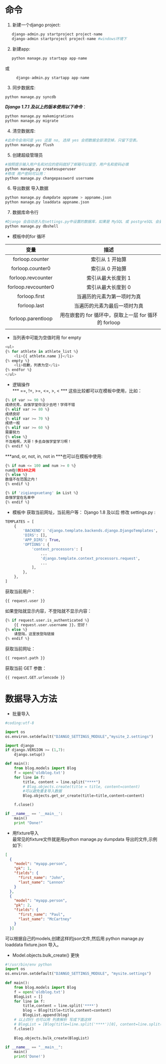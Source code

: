 # 命令
1. 新建一个django project:  
 ```python
    django-admin.py startproject project-name 
    django-admin startproject project-name #windows环境下
```
2. 新建app:       
 ```python
    python manage.py startapp app-name
```
或 
```python
     django-admin.py startapp app-name
```     
3. 同步数据库:   
> 
```
python manage.py syncdb
```   
***Django 1.7.1 及以上的版本使用以下命令***：  
```python
python manage.py makemigrations
python manage.py migrate
```
4. 清空数据库:   
```python
#此命令会询问是 yes 还是 no, 选择 yes 会把数据全部清空掉，只留下空表。
python manage.py flush
```
5. 创建超级管理员
 ```python
#按照提示输入用户名和对应的密码就好了邮箱可以留空，用户名和密码必填
python manage.py createsuperuser
#修改 用户密码可以用：
python manage.py changepassword username
```
6. 导出数据 导入数据
```python
python manage.py dumpdate appname > appname.json
python manage.py loaddata appname.json
```
7. 数据库命令行
```python
#Django 会自动进入在settings.py中设置的数据库，如果是 MySQL 或 postgreSQL 会要求输入数据库用户密码。在这个终端可以执行数据库的SQL语句。
python manage.py dbshell
```


- 模板中的for 循环        

变量                     |   描述
:---:                   |   :---:
forloop.counter         |   索引从 1 开始算
forloop.counter0        |   索引从 0 开始算
forloop.revcounter	    |   索引从最大长度到 1
forloop.revcounter0     |   索引从最大长度到 0
forloop.first           |   当遍历的元素为第一项时为真
forloop.last            |   当遍历的元素为最后一项时为真
forloop.parentloop      |   用在嵌套的 for 循环中，获取上一层 for 循环的 forloop
                        |
- 当列表中可能为空值时用 for  empty
```python
<ul>
{% for athlete in athlete_list %}
    <li>{{ athlete.name }}</li>
{% empty %}
    <li>抱歉，列表为空</li>
{% endfor %}
</ul>
```
                        
- 逻辑操作      
*** ==, !=, >=, <=, >, < *** 这些比较都可以在模板中使用，比如：  
```python
{% if var >= 90 %}
成绩优秀，自强学堂你没少去吧！学得不错
{% elif var >= 80 %}
成绩良好
{% elif var >= 70 %}
成绩一般
{% elif var >= 60 %}
需要努力
{% else %}
不及格啊，大哥！多去自强学堂学习啊！
{% endif %}
```
***and, or, not, in, not in ***也可以在模板中使用:   
```python
{% if num <= 100 and num >= 0 %}
num在0到100之间
{% else %}
数值不在范围之内！
{% endif %}
```
```python
{% if 'ziqiangxuetang' in List %}
自强学堂在名单中
{% endif %}
```
- 模板中 获取当前网址，当前用户等： 
Django 1.8 及以后 修改 settings.py :
```python
TEMPLATES = [
    {
        'BACKEND': 'django.template.backends.django.DjangoTemplates',
        'DIRS': [],
        'APP_DIRS': True,
        'OPTIONS': {
            'context_processors': [
                ...
                'django.template.context_processors.request',
                ...
            ],
        },
    },
]
```
获取当前用户：
```python
{{ request.user }}
```
如果登陆就显示内容，不登陆就不显示内容：
```python
{% if request.user.is_authenticated %}
    {{ request.user.username }}，您好！
{% else %}
    请登陆，这里放登陆链接
{% endif %}
```
获取当前网址：
```python
{{ request.path }}
```
获取当前 GET 参数：
```python
{{ request.GET.urlencode }}
```

# 数据导入方法
- 批量导入

```python
#coding:utf-8

import os
os.environ.setdefault("DJANGO_SETTINGS_MODULE","mysite_2.settings")

import django
if django.VERSION >= (1,7):
    django.setup()

def main():
    from blog.models import Blog
    f = open('oldblog.txt')
    for line in f:
        title, content = line.split("****")
        # Blog.objects.create(title = title, content=content)
        #可以避免重复导入数据
        Blog.objects.get_or_create(title=title,content=content)

    f.close()

if __name__ == '__main__':
    main()
    print "Done!"
```
- 用fixture导入      
最常见的fixture文件就是用python manage.py dumpdata 导出的文件,示例如下:   
```json
[
  {
    "model": "myapp.person",
    "pk": 1,
    "fields": {
      "first_name": "John",
      "last_name": "Lennon"
    }
  },
  {
    "model": "myapp.person",
    "pk": 2,
    "fields": {
      "first_name": "Paul",
      "last_name": "McCartney"
    }
  }]
```
可以根据自己的models,创建这样的json文件,然后用 python manage.py loaddata fixture.json 导入。

- Model.objects.bulk_create() 更快    

```python
#!/usr/bin/env python
import os
os.environ.setdefault("DJANGO_SETTINGS_MODULE", "mysite.settings")
 
def main():
    from blog.models import Blog
    f = open('oldblog.txt')
    BlogList = []
    for line in f:
        title,content = line.split('****')
        blog = Blog(title=title,content=content)
        BlogList.append(blog)
    # 以上四行 也可以用 列表解析 写成下面这样
    # BlogList = [Blog(title=line.split('****')[0], content=line.split('****')[1]) for line in f]
    f.close()
     
    Blog.objects.bulk_create(BlogList)
 
if __name__ == "__main__":
    main()
    print('Done!')
```

